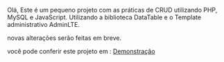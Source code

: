 Olá, 
Este é um pequeno projeto com as práticas de CRUD utilizando PHP, MySQL e JavaScript.
Utilizando a biblioteca DataTable e o Template administrativo AdminLTE.

novas alterações serão feitas em breve.

você pode conferir este projeto em : <a target="_blank" href="https://www.jessealves.com.br/crud">Demonstração</a>